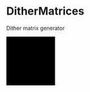 # DitherMatrices
Dither matrix generator

![Screen01](https://raw.githubusercontent.com/darwikey/DitherMatrices/master/Matrix.gif)
